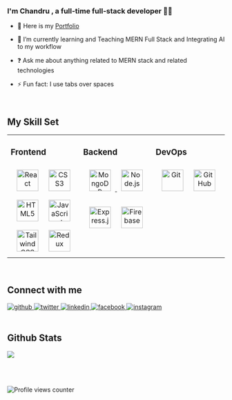 ### <div align="left">I'm Chandru , a full-time full-stack developer 👨‍💻</div>  
  

- 🔭 Here is my [Portfolio](https://s-chandru03.github.io/simple-portfolio-website/)  
  

-  🌱 I’m currently learning and Teaching MERN Full Stack and Integrating AI to my workflow  
  

- ❓ Ask me about anything related to MERN stack and related technologies  
  

- ⚡ Fun fact: I use tabs over spaces  
  

<br/>  


## My Skill Set  
<table><tr><td valign="top" width="33%">



### Frontend  
<div align="center">  
<a href="https://reactjs.org/" target="_blank"><img style="margin: 10px" src="https://profilinator.rishav.dev/skills-assets/react-original-wordmark.svg" alt="React" height="50" /></a>  
<a href="https://www.w3schools.com/css/" target="_blank"><img style="margin: 10px" src="https://profilinator.rishav.dev/skills-assets/css3-original-wordmark.svg" alt="CSS3" height="50" /></a>  
<a href="https://en.wikipedia.org/wiki/HTML5" target="_blank"><img style="margin: 10px" src="https://profilinator.rishav.dev/skills-assets/html5-original-wordmark.svg" alt="HTML5" height="50" /></a>  
<a href="https://www.javascript.com/" target="_blank"><img style="margin: 10px" src="https://profilinator.rishav.dev/skills-assets/javascript-original.svg" alt="JavaScript" height="50" /></a>  
<a href="https://www.tailwindcss.com/" target="_blank"><img style="margin: 10px" src="https://profilinator.rishav.dev/skills-assets/tailwindcss.svg" alt="Tailwind CSS" height="50" /></a>
<a href="https://redux.js.org/" target="_blank">
  <img style="margin: 10px" src="https://img.icons8.com/color/48/000000/redux.png" alt="Redux" height="50" />
</a>
</div>

</td><td valign="top" width="33%">



### Backend  
<div align="center">   
<a href="https://www.mongodb.com/" target="_blank">
  <img style="margin: 10px" src="https://img.icons8.com/color/48/000000/mongodb.png" alt="MongoDB" height="50" />
</a> 
<a href="https://nodejs.org/" target="_blank">
  <img style="margin: 10px" src="https://uxwing.com/wp-content/themes/uxwing/download/brands-and-social-media/node-js-icon.png" alt="Node.js" height="50" />
</a>

  
<a href="https://expressjs.com/" target="_blank"><img style="margin: 10px" src="https://img.icons8.com/?size=100&id=WNoJgbzDr3i2&format=png&color=000000" alt="Express.js" height="50" /></i></a>
<a href="https://firebase.google.com/" target="_blank"><img style="margin: 10px" src="https://img.icons8.com/?size=100&id=62452&format=png&color=000000" alt="Firebase" height="50" /></a>
</div>

</td><td valign="top" width="33%">



### DevOps  
<div align="center">  
<a href="https://github.com/" target="_blank"><img style="margin: 10px" src="https://profilinator.rishav.dev/skills-assets/git-scm-icon.svg" alt="Git" height="50" /></a>
<a href="https://github.com/" target="_blank">
  <img style="margin: 10px" src="https://img.icons8.com/ios-glyphs/90/ffffff/github.png" alt="GitHub" height="50" />
</a>
</div>

</td></tr></table>  

<br/>  


## Connect with me  
<div align="left">
<a href="https://github.com/S-CHANDRU03" target="_blank">
<img src=https://img.shields.io/badge/github-%2324292e.svg?&style=for-the-badge&logo=github&logoColor=white alt=github style="margin-bottom: 5px;" />
</a>
<a href="https://twitter.com/heyiamchandru" target="_blank">
<img src=https://img.shields.io/badge/twitter-%2300acee.svg?&style=for-the-badge&logo=twitter&logoColor=white alt=twitter style="margin-bottom: 5px;" />
</a>
<a href="https://linkedin.com/in/CHANDRU S" target="_blank">
<img src=https://img.shields.io/badge/linkedin-%231E77B5.svg?&style=for-the-badge&logo=linkedin&logoColor=white alt=linkedin style="margin-bottom: 5px;" />
</a>
<a href="https://www.facebook.com/RS Chandru" target="_blank">
<img src=https://img.shields.io/badge/facebook-%232E87FB.svg?&style=for-the-badge&logo=facebook&logoColor=white alt=facebook style="margin-bottom: 5px;" />
</a>
<a href="https://instagram.com/_ss.chandru_" target="_blank">
<img src=https://img.shields.io/badge/instagram-%23000000.svg?&style=for-the-badge&logo=instagram&logoColor=white alt=instagram style="margin-bottom: 5px;" />
</a>  
</div>  
  

<br/>  


## Github Stats  
<div align="left"><img src="https://github-readme-stats.vercel.app/api?username=S-CHANDRU03&show_icons=true&count_private=true&hide_border=true" align="center" /></div>  

<br/>  



<!-- BLOG-POST-LIST:END -->  

<br/>  

  

<br/>  

![Profile views counter](https://komarev.com/ghpvc/?username=S-CHANDRU03&&style=flat-square)  
  

<br/>  
